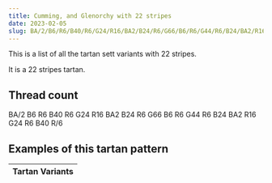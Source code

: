 ```yaml
---
title: Cumming, and Glenorchy with 22 stripes
date: 2023-02-05
slug: BA/2/B6/R6/B40/R6/G24/R16/BA2/B24/R6/G66/B6/R6/G44/R6/B24/BA2/R16/G24/R6/B40/R/6
---
```

This is a list of all the tartan sett variants with 22 stripes.

It is a 22 stripes tartan.


## Thread count
BA/2 B6 R6 B40 R6 G24 R16 BA2 B24 R6 G66 B6 R6 G44 R6 B24 BA2 R16 G24 R6 B40 R/6

## Examples of this tartan pattern

| Tartan Variants |
|---------------|
